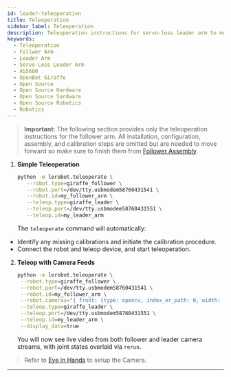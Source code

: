 ```yaml
---
id: leader-teleoperation
title: Teleoperation
sidebar_label: Teleoperation
description: Teleoperation instructions for servo-less leader arm to move the Follower Arm.
keywords:
  - Teleoperation
  - Follwer Arm
  - Leader Arm
  - Servo-Less Leader Arm
  - AS5600
  - OpenBot Giraffe
  - Open Source
  - Open Source Hardware
  - Open Source Sardware
  - Open Source Robotics
  - Robotics
---
```


<!-- @format -->

> **Important:** The following section provides only the teleoperation instructions for the follower arm. All installation, configuration, assembly, and calibration steps are omitted but are needed to move forward so make sure to finish them from [Follower Assembly](/docs/01-Giraffe/01-Assembly/Follower/01-Overview.md).

1. **Simple Teleoperation**

   ```bash
   python -m lerobot.teleoperate \
      --robot.type=giraffe_follower \
      --robot.port=/dev/tty.usbmodem58760431541 \
      --robot.id=my_follower_arm \
      --teleop.type=giraffe_leader \
      --teleop.port=/dev/tty.usbmodem58760431551 \
      --teleop.id=my_leader_arm
   ```

   The `teleoperate` command will automatically:

- Identify any missing calibrations and initiate the calibration procedure.
- Connect the robot and teleop device, and start teleoperation.

2. **Teleop with Camera Feeds**

   ```bash
   python -m lerobot.teleoperate \
    --robot.type=giraffe_follower \
    --robot.port=/dev/tty.usbmodem58760431541 \
    --robot.id=my_follower_arm \
    --robot.cameras="{ front: {type: opencv, index_or_path: 0, width: 1920, height: 1080, fps: 30}}" \
    --teleop.type=giraffe_leader \
    --teleop.port=/dev/tty.usbmodem58760431551 \
    --teleop.id=my_leader_arm \
    --display_data=true
   ```

   You will now see live video from both follower and leader camera streams, with joint states overlaid via `rerun`.

> Refer to [Eye in Hands](/docs/Giraffe/LeRobot/lerobot_grippercam) to setup the Camera.

---
